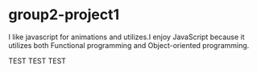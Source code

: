 # group2-project1


I like javascript for animations and utilizes.I enjoy JavaScript because it utilizes both Functional programming and Object-oriented programming.

TEST TEST TEST
